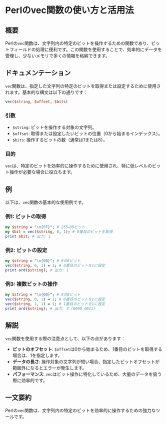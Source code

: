 <!--
Meta Description: # Perlのvec関数の使い方と活用法 ## 概要 Perlの`vec`関数は、文字列内の特定のビットを操作するための関数であり、ビットフィールドの処理に便利です。この関数を使用することで、効率的にデータを管理し、少ないメモリで多くの情報を格納できます。 ## ドキュメンテーション `vec`関数...
Meta Keywords: vec, string, perl, 関数は, offset
-->

# Perlのvec関数の使い方と活用法

## 概要
Perlの`vec`関数は、文字列内の特定のビットを操作するための関数であり、ビットフィールドの処理に便利です。この関数を使用することで、効率的にデータを管理し、少ないメモリで多くの情報を格納できます。

## ドキュメンテーション
`vec`関数は、指定した文字列の特定のビットを取得または設定するために使用されます。基本的な構文は以下の通りです：

```perl
vec($string, $offset, $bits)
```

### 引数
- `$string`: ビットを操作する対象の文字列。
- `$offset`: 取得または設定したいビットの位置（0から始まるインデックス）。
- `$bits`: 操作するビットの数（通常は1または8）。

### 目的
`vec`は、特定のビットを効率的に操作するために使用され、特に低レベルのビット操作が必要な場合に役立ちます。

## 例
以下は、`vec`関数の基本的な使用例です。

### 例1: ビットの取得
```perl
my $string = "\x{FF}"; # 255の8ビット
my $bit = vec($string, 0, 1); # 0番目のビットを取得
print $bit; # 出力: 1
```

### 例2: ビットの設定
```perl
my $string = "\x{00}"; # 0の8ビット
vec($string, 0, 1) = 1; # 0番目のビットを1に設定
print ord($string); # 出力: 1
```

### 例3: 複数ビットの操作
```perl
my $string = "\x{00}"; # 0の8ビット
vec($string, 0, 1) = 1; # 0番目のビットを1に設定
vec($string, 1, 1) = 1; # 1番目のビットを1に設定
print ord($string); # 出力: 3 (0000 0011)
```

## 解説
`vec`関数を使用する際の注意点として、以下の点があります：

- **ビットのオフセット**: `$offset`は0から始まるため、1番目のビットを取得する場合は、1を指定します。
- **データの長さ**: 操作対象の文字列が短い場合、指定したビットオフセットが範囲外になるとエラーが発生します。
- **パフォーマンス**: `vec`はビット操作に特化しているため、大量のデータを扱う際に効率的です。

## 一文要約
Perlの`vec`関数は、文字列内の特定のビットを効率的に操作するための強力なツールです。